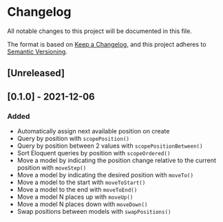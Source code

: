 # Changelog

All notable changes to this project will be documented in this file.

The format is based on [Keep a Changelog](https://keepachangelog.com/en/1.0.0/),
and this project adheres to [Semantic Versioning](https://semver.org/spec/v2.0.0.html).

## [Unreleased]

## [0.1.0] - 2021-12-06

### Added

-   Automatically assign next available position on create
-   Query by position with `scopePosition()`
-   Query by position between 2 values with `scopePositionBetween()`
-   Sort Eloquent queries by position with `scopeOrdered()`
-   Move a model by indicating the position change relative to the current position with `moveStep()`
-   Move a model by indicating the desired position with `moveTo()`
-   Move a model to the start with `moveToStart()`
-   Move a model to the end with `moveToEnd()`
-   Move a model N places up with `moveUp()`
-   Move a model N places down with `moveDown()`
-   Swap positions between models with `swapPositions()`
